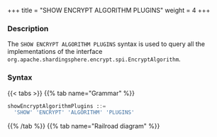+++
title = "SHOW ENCRYPT ALGORITHM PLUGINS"
weight = 4
+++

### Description

The `SHOW ENCRYPT ALGORITHM PLUGINS` syntax is used to query all the implementations of the interface `org.apache.shardingsphere.encrypt.spi.EncryptAlgorithm`.

### Syntax

{{< tabs >}}
{{% tab name="Grammar" %}}
```sql
showEncryptAlgorithmPlugins ::=
  'SHOW' 'ENCRYPT' 'ALGORITHM' 'PLUGINS'
```
{{% /tab %}}
{{% tab name="Railroad diagram" %}}
<iframe frameborder="0" name="diagram" id="diagram" width="100%" height="100%"></iframe>
{{% /tab %}}
{{< /tabs >}}

### Return Value Description

| Columns      | Description  |
|--------------|--------------|
| type         | type         |
| type_aliases | type aliases |
| description  | description  |

### Example

- Query all the implementations for `org.apache.shardingsphere.encrypt.spi.EncryptAlgorithm` interface

```sql
SHOW ENCRYPT ALGORITHM PLUGINS
```

```sql
SHOW ENCRYPT ALGORITHM PLUGINS;
+------+--------------+-------------+
| type | type_aliases | description |
+------+--------------+-------------+
| AES  |              |             |
| MD5  |              |             |
+------+--------------+-------------+
2 rows in set (0.06 sec)
```

### Reserved word

`SHOW`, `ENCRYPT`, `ALGORITHM`, `PLUGINS`

### Related links

- [Reserved word](/en/user-manual/shardingsphere-proxy/distsql/syntax/reserved-word/)
